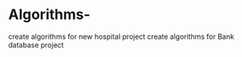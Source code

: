# Algorithms-
create algorithms for new hospital project 
create algorithms for Bank database project
